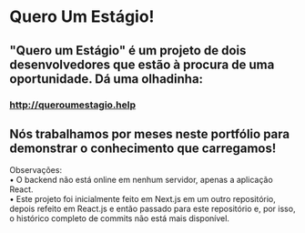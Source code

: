 # Quero Um Estágio!
## "Quero um Estágio" é um projeto de dois desenvolvedores que estão à procura de uma oportunidade. Dá uma olhadinha:
### http://queroumestagio.help
## Nós trabalhamos por meses neste portfólio para demonstrar o conhecimento que carregamos!

Observações: <br>
• O backend não está online em nenhum servidor, apenas a aplicação React. <br>
• Este projeto foi inicialmente feito em Next.js em um outro repositório, depois refeito em React.js e então passado para este repositório e, por isso, o histórico completo de commits não está mais disponível.

